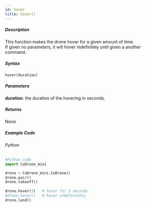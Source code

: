 ```yaml
---
id: hover
title: hover()
---
```


##### Description

This function makes the drone hover for a given amount of time. <br />
If given no parameters, it will hover indefinitely until given a another command.

##### Syntax
```hover(duration)```

##### Parameters

**duration**: the duration of the hovering in seconds.<br />

##### Returns

None

##### Example Code
###### Python
```python
#Python code
import CoDrone_mini

drone = CoDrone_mini.CoDrone()
drone.pair()
drone.takeoff()
	
drone.hover(3)   # hover for 3 seconds
#drone.hover()   # hover indefinitely 
drone.land()
```